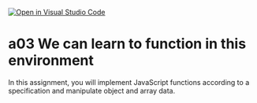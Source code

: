 [![Open in Visual Studio Code](https://classroom.github.com/assets/open-in-vscode-f059dc9a6f8d3a56e377f745f24479a46679e63a5d9fe6f495e02850cd0d8118.svg)](https://classroom.github.com/online_ide?assignment_repo_id=5860184&assignment_repo_type=AssignmentRepo)
# a03 We can learn to function in this environment
In this assignment, you will implement JavaScript functions according to a specification and manipulate object and array data.
